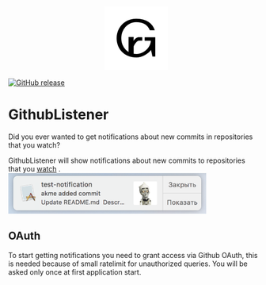 <p align="center">
    <img src="GitHubListener/Assets.xcassets/AppIcon.appiconset/128.png" width="128" alt="GithubListener"><br/>  
</p>

[![GitHub release](https://img.shields.io/github/release/ad/GithubListener.svg)](https://github.com/ad/GithubListener/releases)

# GithubListener
Did you ever wanted to get notifications about new commits in repositories that you watch?  

GithubListener will show notifications about new commits to repositories that you [watch](https://github.com/watching) . 
<img src="notifyexample.png" width="400">

## OAuth
To start getting notifications you need to grant access via Github OAuth, this is needed because of small ratelimit for unauthorized queries. You will be asked only once at first application start.
